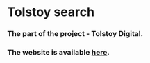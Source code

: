 # Tolstoy search

### The part of the project - Tolstoy Digital.

### The website is available <a href="http://digital.tolstoy.ru/tolstoy_search/">here</a>.
